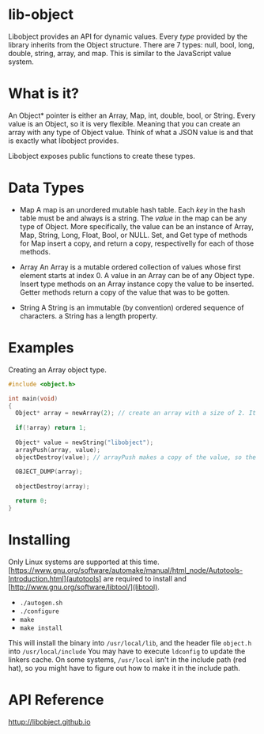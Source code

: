 # lib-object
Libobject provides an API for dynamic values. Every _type_ provided
by the library inherits from the Object structure. There are 7 types:
null, bool, long, double, string, array, and map. This is similar to the
JavaScript value system.

# What is it?
An Object* pointer is either an Array, Map, int, double, bool, or String. Every value is an Object, so it is very flexible. Meaning that you can create an array with any type of Object value. Think of what a JSON value is and that is exactly what libobject provides. 

Libobject exposes public functions to create these types.

# Data Types

- Map
	A map is an unordered mutable hash table. Each _key_ in the hash table must be and always is a string. The _value_ in the map can be any type of Object. More specifically, the value can be an instance of Array, Map, String, Long, Float, Bool, or NULL. Set, and Get type of methods for Map insert a copy, and return a copy, respectivelly for each of those methods.

- Array
	An Array is a mutable ordered collection of values whose first element starts at index 0. A value in an Array can be of any Object type. Insert type methods on an Array instance copy the value to be inserted. Getter methods return a copy of the value that was to be gotten.

- String
	A String is an immutable (by convention) ordered sequence of characters. a String has a length property.

# Examples
Creating an Array object type.

```C
#include <object.h>

int main(void)
{
  Object* array = newArray(2); // create an array with a size of 2. It grows automatically.
  
  if(!array) return 1;
  
  Object* value = newString("libobject");
  arrayPush(array, value);
  objectDestroy(value); // arrayPush makes a copy of the value, so the caller should free it.
  
  OBJECT_DUMP(array);
  
  objectDestroy(array);

  return 0;
}
```

# Installing
Only Linux systems are supported at this time. [https://www.gnu.org/software/automake/manual/html_node/Autotools-Introduction.html](autotools] are required to install and [http://www.gnu.org/software/libtool/](libtool).
- `./autogen.sh`
- `./configure`
- `make`
- `make install`

This will install the binary into `/usr/local/lib`, and the header file `object.h` into `/usr/local/include` You may have to execute `ldconfig` to update the linkers cache. On some systems, `/usr/local` isn't in the include path (red hat), so you might have to figure out how to make it in the include path.

# API Reference
[httup://libobject.github.io](http://libobject.github.io)
